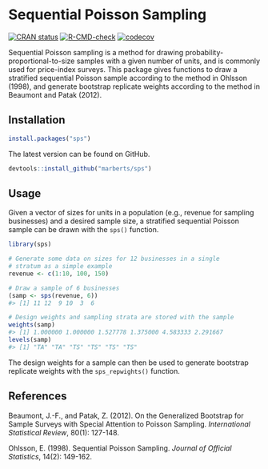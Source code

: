 Sequential Poisson Sampling
================

<!-- README.md is generated from README.Rmd. Please edit that file. -->

[![CRAN
status](https://www.r-pkg.org/badges/version/sps)](https://cran.r-project.org/package=sps)
[![R-CMD-check](https://github.com/marberts/sps/workflows/R-CMD-check/badge.svg)](https://github.com/marberts/sps/actions)
[![codecov](https://codecov.io/gh/marberts/sps/branch/master/graph/badge.svg?token=5CPGWUF267)](https://app.codecov.io/gh/marberts/sps)

Sequential Poisson sampling is a method for drawing
probability-proportional-to-size samples with a given number of units,
and is commonly used for price-index surveys. This package gives
functions to draw a stratified sequential Poisson sample according to
the method in Ohlsson (1998), and generate bootstrap replicate weights
according to the method in Beaumont and Patak (2012).

## Installation

``` r
install.packages("sps")
```

The latest version can be found on GitHub.

``` r
devtools::install_github("marberts/sps")
```

## Usage

Given a vector of sizes for units in a population (e.g., revenue for
sampling businesses) and a desired sample size, a stratified sequential
Poisson sample can be drawn with the `sps()` function.

``` r
library(sps)

# Generate some data on sizes for 12 businesses in a single 
# stratum as a simple example
revenue <- c(1:10, 100, 150)

# Draw a sample of 6 businesses
(samp <- sps(revenue, 6))
#> [1] 11 12  9 10  3  6

# Design weights and sampling strata are stored with the sample
weights(samp)
#> [1] 1.000000 1.000000 1.527778 1.375000 4.583333 2.291667
levels(samp)
#> [1] "TA" "TA" "TS" "TS" "TS" "TS"
```

The design weights for a sample can then be used to generate bootstrap
replicate weights with the `sps_repwights()` function.

## References

Beaumont, J.-F., and Patak, Z. (2012). On the Generalized Bootstrap for
Sample Surveys with Special Attention to Poisson Sampling.
*International Statistical Review*, 80(1): 127-148.

Ohlsson, E. (1998). Sequential Poisson Sampling. *Journal of Official
Statistics*, 14(2): 149-162.
